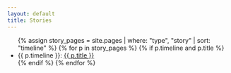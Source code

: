 ```yaml
---
layout: default
title: Stories
---
```

<ul>
{% assign story_pages = site.pages | where: "type", "story" | sort: "timeline" %}
{% for p in story_pages %}
  {% if p.timeline and p.title %}
    <li>{{ p.timeline }}: <a href="{{ p.url | relative_url }}">{{ p.title }}</a></li>
  {% endif %}
{% endfor %}
</ul>
